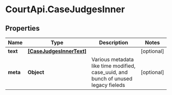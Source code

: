 # CourtApi.CaseJudgesInner

## Properties
Name | Type | Description | Notes
------------ | ------------- | ------------- | -------------
**text** | [**[CaseJudgesInnerText]**](CaseJudgesInnerText.md) |  | [optional] 
**meta** | **Object** | Various metadata like time modified, case_uuid, and bunch of unused legacy fieleds | [optional] 


